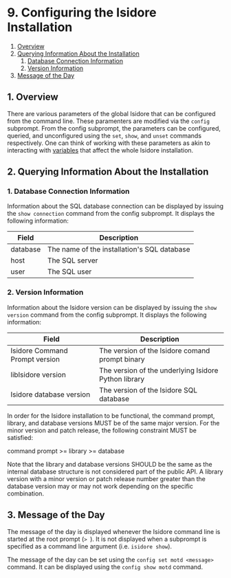 # 9. Configuring the Isidore Installation

1. [Overview](#1-overview)
2. [Querying Information About the Installation](#2-querying-information-about-the-installation)
   1. [Database Connection Information](#1-database-connection-information)
   2. [Version Information](#2-version-information)
3. [Message of the Day](#3-message-of-the-day)

## 1. Overview

There are various parameters of the global Isidore that can be configured from
the command line. These paramenters are modified via the `config` subprompt.
From the config subprompt, the parameters can be configured, queried, and
unconfigured using the `set`, `show`, and `unset` commands respectively. One
can think of working with these parameters as akin to interacting with
[variables](variables.md) that affect the whole Isidore installation.

## 2. Querying Information About the Installation

### 1. Database Connection Information

Information about the SQL database connection can be displayed by issuing the
`show connection` command from the config subprompt. It displays the following
information:

| Field    | Description                                 |
| -------- | ------------------------------------------- |
| database | The name of the installation's SQL database |
| host     | The SQL server                              |
| user     | The SQL user                                |

### 2. Version Information

Information about the Isidore version can be displayed by issuing the `show
version` command from the config subprompt. It displays the following
information:

| Field                          | Description                                          |
| ------------------------------ | ---------------------------------------------------- |
| Isidore Command Prompt version | The version of the Isidore comand prompt binary      |
| libIsidore version             | The version of the underlying Isidore Python library |
| Isidore database version       | The version of the Isidore SQL database              |

In order for the Isidore installation to be functional, the command prompt,
library, and database versions MUST be of the same major version. For the minor version and patch release, the following constraint MUST be satisfied:

command prompt >= library >= database

Note that the library and database versions SHOULD be the same as the internal
database structure is not considered part of the public API. A library version
with a minor version or patch release number greater than the database version
may or may not work depending on the specific combination.

## 3. Message of the Day

The message of the day is displayed whenever the Isidore command line is
started at the root prompt (`> `). It is not displayed when a subprompt is
specified as a command line argument (i.e. `isidore show`).

The message of the day can be set using the `config set motd <message>`
command. It can be displayed using the `config show motd` command.

